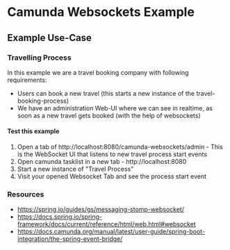 # Camunda Websockets Example

## Example Use-Case

### Travelling Process

In this example we are a travel booking company with following requirements:

- Users can book a new travel (this starts a new instance of the travel-booking-process)
- We have an administration Web-UI where we can see in realtime, as soon as a new travel gets booked (with the help of websockets)

#### Test this example

1. Open a tab of http://localhost:8080/camunda-websockets/admin - This is the WebSocket UI that listens to new travel process start events
2. Open camunda tasklist in a new tab - http://localhost:8080
3. Start a new instance of "Travel Process"
4. Visit your opened Websocket Tab and see the process start event

### Resources

- https://spring.io/guides/gs/messaging-stomp-websocket/
- https://docs.spring.io/spring-framework/docs/current/reference/html/web.html#websocket
- https://docs.camunda.org/manual/latest/user-guide/spring-boot-integration/the-spring-event-bridge/
